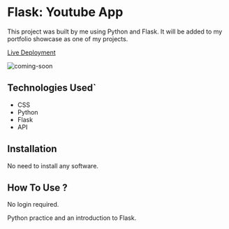 # Flask: Youtube App

This project was built by me using Python and Flask. It will be added to my portfolio showcase as one of my projects.

[Live Deployment](https://flask-api-youtube-app.ray-xavier-2021.repl.co/)

![coming-soon](https://user-images.githubusercontent.com/78431899/198152619-7f76eb54-dd28-45b6-b407-cd010dc31df7.jpg)



## Technologies Used`
- CSS
- Python
- Flask
- API

## Installation
No need to install any software.

## How To Use ?
No login required.

Python practice and an introduction to Flask.
